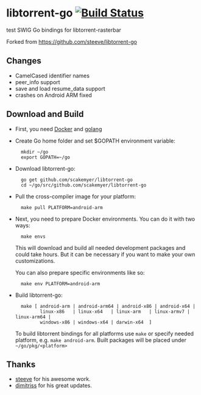 libtorrent-go [![Build Status](https://travis-ci.org/scakemyer/libtorrent-go.svg?branch=master)](https://travis-ci.org/scakemyer/libtorrent-go)
=============
test
SWIG Go bindings for libtorrent-rasterbar

Forked from <https://github.com/steeve/libtorrent-go>


Changes
-------

+ CamelCased identifier names
+ peer_info support
+ save and load resume_data support
+ crashes on Android ARM fixed

Download and Build
------------------

+ First, you need [Docker](https://docs.docker.com/engine/installation/) and [golang](https://golang.org/doc/install)

+ Create Go home folder and set $GOPATH environment variable:

        mkdir ~/go
        export GOPATH=~/go

+ Download libtorrent-go:

        go get github.com/scakemyer/libtorrent-go
        cd ~/go/src/github.com/scakemyer/libtorrent-go

* Pull the cross-compiler image for your platform:

        make pull PLATFORM=android-arm

+ Next, you need to prepare Docker environments. You can do it with two ways:

        make envs

    This will download and build all needed development packages and could take hours. But it can be necessary if you want to make your own customizations.

    You can also prepare specific environments like so:

        make env PLATFORM=android-arm

+ Build libtorrent-go:

        make [ android-arm | android-arm64 | android-x86 | android-x64 |
               linux-x86   | linux-x64   | linux-arm   | linux-armv7 | linux-arm64 |
               windows-x86 | windows-x64 | darwin-x64  ]

    To build libtorrent bindings for all platforms use `make` or specify needed platform, e.g. `make android-arm`.
    Built packages will be placed under `~/go/pkg/<platform>`


Thanks
------
- [steeve](https://github.com/steeve) for his awesome work.
- [dimitriss](https://github.com/dimitriss) for his great updates.
